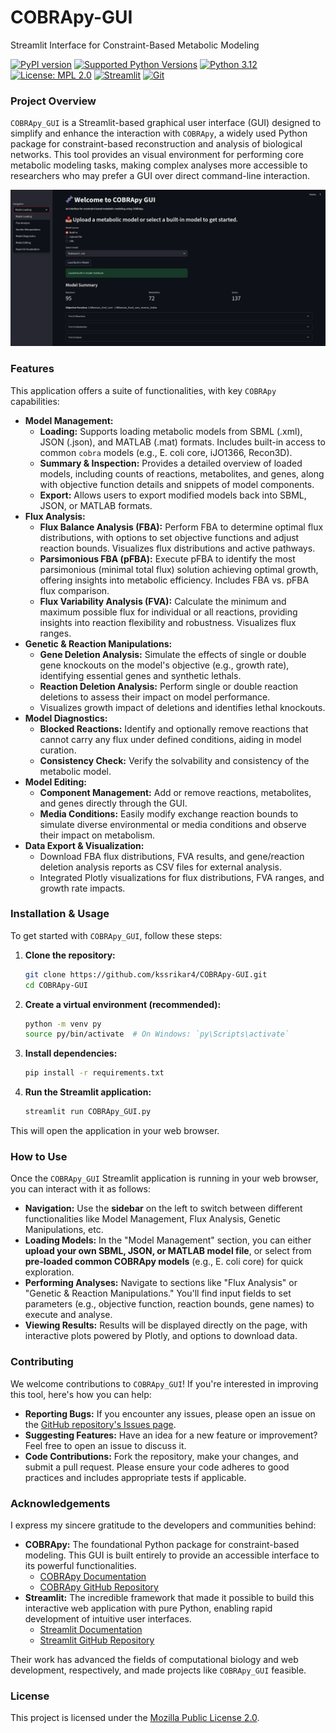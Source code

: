 # COBRApy-GUI
Streamlit Interface for Constraint-Based Metabolic Modeling

[![PyPI version](https://img.shields.io/pypi/v/cobra.svg)](https://pypi.org/project/cobra/)
[![Supported Python Versions](https://img.shields.io/pypi/pyversions/cobra.svg)](https://pypi.org/project/cobra/)
[![Python 3.12](https://img.shields.io/badge/python-3.12-blue.svg)](https://www.python.org/downloads/release/python-3120/)
[![License: MPL 2.0](https://img.shields.io/badge/License-MPL_2.0-brightgreen.svg)](https://opensource.org/licenses/MPL-2.0)
[![Streamlit](https://img.shields.io/badge/Streamlit-FF4B4B?style=for-the-badge&logo=streamlit&logoColor=white)](https://streamlit.io)
[![Git](https://img.shields.io/badge/Version%20Control-Git-F05032?style=for-the-badge&logo=git&logoColor=white)](https://git-scm.com/)

### Project Overview

`COBRApy_GUI` is a Streamlit-based graphical user interface (GUI) designed to simplify and enhance the interaction with `COBRApy`, a widely used Python package for constraint-based reconstruction and analysis of biological networks. This tool provides an visual environment for performing core metabolic modeling tasks, making complex analyses more accessible to researchers who may prefer a GUI over direct command-line interaction.

![Preview](.github/GUI.png)

### Features

This application offers a suite of functionalities, with key `COBRApy` capabilities:

  * **Model Management:**
      * **Loading:** Supports loading metabolic models from SBML (.xml), JSON (.json), and MATLAB (.mat) formats. Includes built-in access to common `cobra` models (e.g., E. coli core, iJO1366, Recon3D).
      * **Summary & Inspection:** Provides a detailed overview of loaded models, including counts of reactions, metabolites, and genes, along with objective function details and snippets of model components.
      * **Export:** Allows users to export modified models back into SBML, JSON, or MATLAB formats.
  * **Flux Analysis:**
      * **Flux Balance Analysis (FBA):** Perform FBA to determine optimal flux distributions, with options to set objective functions and adjust reaction bounds. Visualizes flux distributions and active pathways.
      * **Parsimonious FBA (pFBA):** Execute pFBA to identify the most parsimonious (minimal total flux) solution achieving optimal growth, offering insights into metabolic efficiency. Includes FBA vs. pFBA flux comparison.
      * **Flux Variability Analysis (FVA):** Calculate the minimum and maximum possible flux for individual or all reactions, providing insights into reaction flexibility and robustness. Visualizes flux ranges.
  * **Genetic & Reaction Manipulations:**
      * **Gene Deletion Analysis:** Simulate the effects of single or double gene knockouts on the model's objective (e.g., growth rate), identifying essential genes and synthetic lethals.
      * **Reaction Deletion Analysis:** Perform single or double reaction deletions to assess their impact on model performance.
      * Visualizes growth impact of deletions and identifies lethal knockouts.
  * **Model Diagnostics:**
      * **Blocked Reactions:** Identify and optionally remove reactions that cannot carry any flux under defined conditions, aiding in model curation.
      * **Consistency Check:** Verify the solvability and consistency of the metabolic model.
  * **Model Editing:**
      * **Component Management:** Add or remove reactions, metabolites, and genes directly through the GUI.
      * **Media Conditions:** Easily modify exchange reaction bounds to simulate diverse environmental or media conditions and observe their impact on metabolism.
  * **Data Export & Visualization:**
      * Download FBA flux distributions, FVA results, and gene/reaction deletion analysis reports as CSV files for external analysis.
      * Integrated Plotly visualizations for flux distributions, FVA ranges, and growth rate impacts.

### Installation & Usage

To get started with `COBRApy_GUI`, follow these steps:

1.  **Clone the repository:**
    ```bash
    git clone https://github.com/kssrikar4/COBRApy-GUI.git
    cd COBRApy-GUI
    ```
2.  **Create a virtual environment (recommended):**
    ```bash
    python -m venv py
    source py/bin/activate  # On Windows: `py\Scripts\activate`
    ```
3.  **Install dependencies:**
    ```bash
    pip install -r requirements.txt
    ```
4.  **Run the Streamlit application:**
    ```bash
    streamlit run COBRApy_GUI.py
    ```

This will open the application in your web browser.

### How to Use

Once the `COBRApy_GUI` Streamlit application is running in your web browser, you can interact with it as follows:

  * **Navigation:** Use the **sidebar** on the left to switch between different functionalities like Model Management, Flux Analysis, Genetic Manipulations, etc.
  * **Loading Models:** In the "Model Management" section, you can either **upload your own SBML, JSON, or MATLAB model file**, or select from **pre-loaded common COBRApy models** (e.g., E. coli core) for quick exploration.
  * **Performing Analyses:** Navigate to sections like "Flux Analysis" or "Genetic & Reaction Manipulations." You'll find input fields to set parameters (e.g., objective function, reaction bounds, gene names)  to execute and analyse.
  * **Viewing Results:** Results will be displayed directly on the page, with interactive plots powered by Plotly, and options to download data.

### Contributing

We welcome contributions to `COBRApy_GUI`\! If you're interested in improving this tool, here's how you can help:

  * **Reporting Bugs:** If you encounter any issues, please open an issue on the [GitHub repository's Issues page](https://www.google.com/search?q=https://github.com/kssrikar4/COBRApy-GUI/issues).
  * **Suggesting Features:** Have an idea for a new feature or improvement? Feel free to open an issue to discuss it.
  * **Code Contributions:** Fork the repository, make your changes, and submit a pull request. Please ensure your code adheres to good practices and includes appropriate tests if applicable.


### Acknowledgements

I express my sincere gratitude to the developers and communities behind:

* **COBRApy:** The foundational Python package for constraint-based modeling. This GUI is built entirely to provide an accessible interface to its powerful functionalities.
    * [COBRApy Documentation](https://cobrapy.readthedocs.io/)
    * [COBRApy GitHub Repository](https://github.com/opencobra/cobrapy)
* **Streamlit:** The incredible framework that made it possible to build this interactive web application with pure Python, enabling rapid development of intuitive user interfaces.
    * [Streamlit Documentation](https://docs.streamlit.io/)
    * [Streamlit GitHub Repository](https://github.com/streamlit/streamlit)

Their work has advanced the fields of computational biology and web development, respectively, and made projects like `COBRApy_GUI` feasible.

### License

This project is licensed under the [Mozilla Public License 2.0](https://opensource.org/licenses/MPL-2.0).
